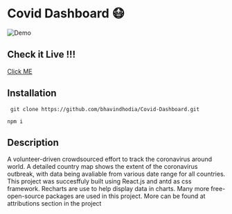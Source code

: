 # Covid Dashboard 😷

![Demo](https://user-images.githubusercontent.com/33523216/116503549-08da7600-a8d4-11eb-9e6a-a14330f5e31c.gif)


## Check it Live  !!!
[Click ME](https://bvn-covid19.netlify.app/)

## Installation
 ` git clone https://github.com/bhavindhodia/Covid-Dashboard.git`
 
 
 `npm i`

## Description
  A volunteer-driven crowdsourced effort to track the coronavirus around world. A detailed country map shows the extent of the coronavirus outbreak, with data being avaliable from various date range for all countries. This project was succesffuly built using React.js and antd as css framework. Recharts are use to help display data in charts. Many more free-open-source packages are used in this project. More can be found at attributions section in the project
  
